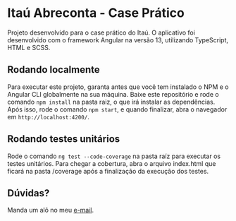 # Itaú Abreconta - Case Prático

Projeto desenvolvido para o case prático do Itaú. O aplicativo foi desenvolvido com o framework Angular na versão 13, utilizando TypeScript, HTML e SCSS.

## Rodando localmente

Para executar este projeto, garanta antes que você tem instalado o NPM e o Angular CLI globalmente na sua máquina. Baixe este repositório e rode o comando `npm install` na pasta raiz, o que irá instalar as dependências. Após isso, rode o comando `npm start`, e quando finalizar, abra o navegador em `http://localhost:4200/`.

## Rodando testes unitários

Rode o comando `ng test --code-coverage` na pasta raíz para executar os testes unitários. Para chegar a cobertura, abra o arquivo index.html que ficará na pasta /coverage após a finalização da execução dos testes.

## Dúvidas?

Manda um alô no meu [e-mail](mailto:gabriel@gasco.des.br).
